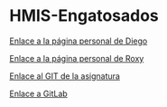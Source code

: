 # HMIS-Engatosados


[Enlace a la página personal de Diego](https://funo.github.io "Página de Diego")

[Enlace a la página personal de Roxy](https://roxyhana.github.io "Página de Roxy")

[Enlace al GIT de la asignatura](http://gitlabdoc.ual.es/root/hmis2017 "Git de la asignatura (Añadido en la sesión 03)")

[Enlace a GitLab](https://gitlab.com/ "Home - GitLab")